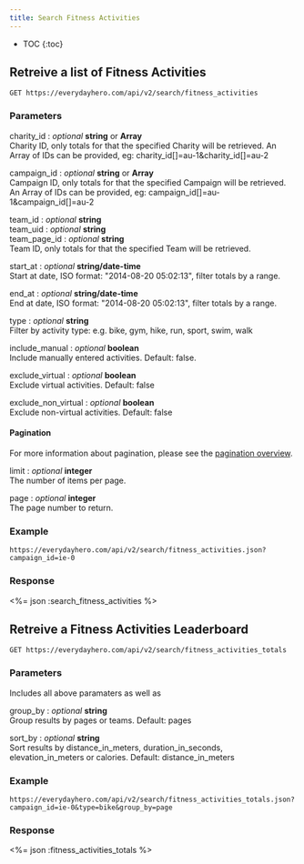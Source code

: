 ```yaml
---
title: Search Fitness Activities
---
```


* TOC
{:toc}

## Retreive a list of Fitness Activities

    GET https://everydayhero.com/api/v2/search/fitness_activities

### Parameters

charity_id : _optional_ **string** or **Array**<br/>
Charity ID, only totals for that the specified Charity will be retrieved.
An Array of IDs can be provided, eg: charity_id[]=au-1&charity_id[]=au-2

campaign_id : _optional_ **string** or **Array**<br/>
Campaign ID, only totals for that the specified Campaign will be retrieved.
An Array of IDs can be provided, eg: campaign_id[]=au-1&campaign_id[]=au-2

team_id : _optional_ **string**<br/>
team_uid : _optional_ **string**<br/>
team_page_id : _optional_ **string**<br/>
Team ID, only totals for that the specified Team will be retrieved.

start_at : _optional_ **string/date-time**<br/>
Start at date, ISO format: "2014-08-20 05:02:13", filter totals by a range.

end_at : _optional_ **string/date-time**<br/>
End at date, ISO format: "2014-08-20 05:02:13", filter totals by a range.

type : _optional_ **string**<br/>
Filter by activity type: e.g. bike, gym, hike, run, sport, swim, walk

include_manual : _optional_ **boolean**<br/>
Include manually entered activities. Default: false.

exclude_virtual : _optional_ **boolean**<br/>
Exclude virtual activities. Default: false

exclude_non_virtual : _optional_ **boolean**<br/>
Exclude non-virtual activities. Default: false

#### Pagination

For more information about pagination, please see the [pagination
overview](/overview/#pagination).

limit : _optional_ **integer**<br/>
The number of items per page.

page : _optional_ **integer**<br/>
The page number to return.

### Example

    https://everydayhero.com/api/v2/search/fitness_activities.json?campaign_id=ie-0

### Response

<%= json :search_fitness_activities %>

## Retreive a Fitness Activities Leaderboard

    GET https://everydayhero.com/api/v2/search/fitness_activities_totals

### Parameters

Includes all above paramaters as well as

group_by : _optional_ **string**<br/>
Group results by pages or teams. Default: pages

sort_by : _optional_ **string**<br/>
Sort results by distance_in_meters, duration_in_seconds, elevation_in_meters or
calories. Default: distance_in_meters


### Example

    https://everydayhero.com/api/v2/search/fitness_activities_totals.json?campaign_id=ie-0&type=bike&group_by=page

### Response

<%= json :fitness_activities_totals %>
